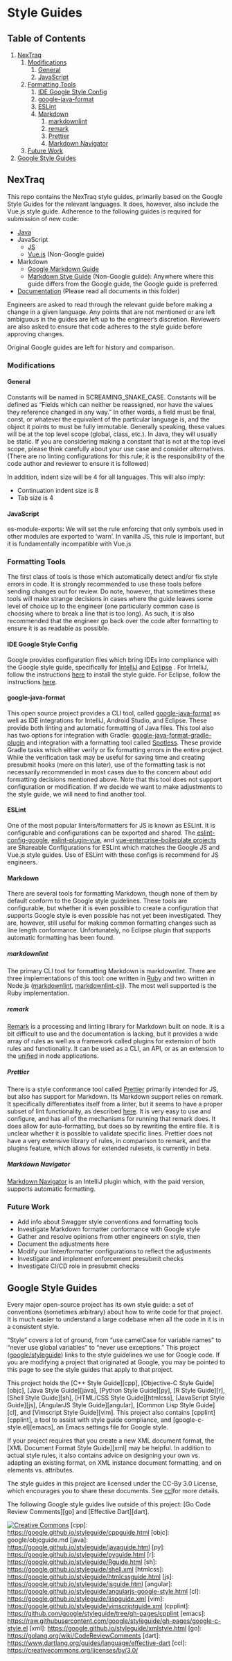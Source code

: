 # Style Guides

## Table of Contents

1.  [NexTraq](#nextraq)
     1.  [Modifications](#modifications)
          1.  [General](#general)
          1.  [JavaScript](#javascript)
     1.  [Formatting Tools](#formatting-tools)
          1.  [IDE Google Style Config](#ide-google-style-config)
          1.  [google-java-format](#google-java-format)
          1.  [ESLint](#eslint)
          1.  [Markdown](#markdown)
               1.  [markdownlint](#markdownlint)
               1.  [remark](#remark)
               1.  [Prettier](#prettier)
               1.  [Markdown Navigator](#markdown-navigator)
     1.  [Future Work](#future-work)
1.  [Google Style Guides](#google-style-guides)

## NexTraq

This repo contains the NexTraq style guides, primarily based on the Google Style Guides for the relevant languages. It
does, however, also include the Vue.js style guide. Adherence to the following guides is required for submission of new
code:

*   [Java](nextraq-javaguide.html)
*   JavaScript
    *   [JS](nextraq-jsguide.html)
    *   [Vue.js](https://vuejs.org/v2/style-guide/) (Non-Google guide)
*   Markdown
    *   [Google Markdown Guide](docguide/style.md)
    *   [Markdown Stye Guide](https://cirosantilli.com/markdown-style-guide) (Non-Google guide): Anywhere where this
        guide differs from the Google guide, the Google guide is preferred.
*   [Documentation](docguide) (Please read all documents in this folder)

Engineers are asked to read through the relevant guide before making a change in a given language. Any points that are
not mentioned or are left ambiguous in the guides are left up to the engineer’s discretion. Reviewers are also asked to
ensure that code adheres to the style guide before approving changes.

Original Google guides are left for history and comparison.

### Modifications

#### General

Constants will be named in SCREAMING_SNAKE_CASE. Constants will be defined as “Fields which can neither be reassigned,
nor have the values they reference changed in any way.” In other words, a field must be final, const, or whatever the
equivalent of the particular language is, and the object it points to must be fully immutable. Generally speaking, these
values will be at the top level scope (global, class, etc.). In Java, they will usually be static. If you are
considering making a constant that is not at the top level scope, please think carefully about your use case and
consider alternatives. (There are no linting configurations for this rule; it is the responsibility of the code author
and reviewer to ensure it is followed)

In addition, indent size will be 4 for all languages. This will also imply:

*   Continuation indent size is 8
*   Tab size is 4

#### JavaScript

es-module-exports: We will set the rule enforcing that only symbols used in other modules are exported to ‘warn’. In
vanilla JS, this rule is important, but it is fundamentally incompatible with Vue.js

### Formatting Tools

<!-- TODO: There are more good ones; add them -->

The first class of tools is those which automatically detect and/or fix style errors in code. It is strongly recommended
to use these tools before sending changes out for review. Do note, however, that sometimes these tools will make strange
decisions in cases where the guide leaves some level of choice up to the engineer (one particularly common case is
choosing where to break a line that is too long). As such, it is also recommended that the engineer go back over the
code after formatting to ensure it is as readable as possible.

#### IDE Google Style Config

Google provides configuration files which bring IDEs into compliance with the Google style guide, specifically for
[IntelliJ](ideconfigs/intellij-java-nextraq-style.xml) and [Eclipse](ideconfigs/eclipse-java-nextraq-style.xml) . For
IntelliJ, follow the instructions [here](https://www.jetbrains.com/help/idea/copying-code-style-settings.html) to
install the style guide. For Eclipse, follow the instructions
[here](https://help.eclipse.org/neon/index.jsp?topic=%2Forg.eclipse.jdt.doc.user%2Freference%2Fpreferences%2Fjava%2Fcodestyle%2Fref-preferences-formatter.htm).

#### google-java-format

This open source project provides a CLI tool, called [google-java-format](https://github.com/google/google-java-format)
as well as IDE integrations for IntelliJ, Android Studio, and Eclipse. These provide both linting and automatic
formatting of Java files. This tool also has two options for integration with Gradle:
[google-java-format-gradle-plugin](https://github.com/sherter/google-java-format-gradle-plugin) and integration with a
formatting tool called
[Spotless](https://github.com/diffplug/spotless/tree/master/plugin-gradle#applying-to-java-source-google-java-format).
These provide Gradle tasks which either verify or fix formatting errors in the entire project. While the verification
task may be useful for saving time and creating presubmit hooks (more on this later), use of the formatting task is not
necessarily recommended in most cases due to the concern about odd formatting decisions mentioned above. Note that this
tool does not support configuration or modification. If we decide we want to make adjustments to the style guide, we
will need to find another tool.

#### ESLint

One of the most popular linters/formatters for JS is known as ESLint. It is configurable and configurations can be
exported and shared. The [eslint-config-google](https://github.com/google/eslint-config-google),
[eslint-plugin-vue](https://vuejs.github.io/eslint-plugin-vue/user-guide/), and
[vue-enterprise-boilerplate projects](https://github.com/chrisvfritz/vue-enterprise-boilerplate) are Shareable
Configurations for ESLint which matches the Google JS and Vue.js style guides. Use of ESLint with these configs is
recommend for JS engineers.

#### Markdown

There are several tools for formatting Markdown, though none of them by default conform to the Google style guidelines.
These tools are configurable, but whether it is even possible to create a configuration that supports Google style is
even possible has not yet been investigated. They are, however, still useful for making common formatting changes such
as line length conformance. Unfortunately, no Eclipse plugin that supports automatic formatting has been found.

##### markdownlint

The primary CLI tool for formatting Markdown is markdownlint. There are three implementations of this tool: one written
in [Ruby](https://github.com/markdownlint/markdownlint) and two written in Node.js
([markdownlint](https://github.com/DavidAnson/markdownlint),
[markdownlint-cli](https://github.com/igorshubovych/markdownlint-cli)). The most well supported is the Ruby
implementation.

##### remark

[Remark](https://github.com/remarkjs/remark-github) is a processing and linting library for Markdown built on node. It
is a bit difficult to use and the documentation is lacking, but it provides a wide array of rules as well as a framework
called plugins for extension of both rules and functionality. It can be used as a CLI, an API, or as an extension to the
[unified](https://unifiedjs.com/) in node applications.

##### Prettier

There is a style conformance tool called [Prettier](https://prettier.io) primarily intended for JS, but also has support
for Markdown. Its Markdown support relies on remark. It specifically differentiates itself from a linter, but it seems
to have a proper subset of lint functionality, as described [here](https://prettier.io/docs/en/comparison.html). It is
very easy to use and configure, and has all of the mechanisms for running that remark does. It does allow for
auto-formatting, but does so by rewriting the entire file. It is unclear whether it is possible to validate specific
lines. Prettier does not have a very extensive library of rules, in comparison to remark, and the plugins feature, which
allows for extended rulesets, is currently in beta.

##### Markdown Navigator

[Markdown Navigator](https://github.com/vsch/idea-multimarkdown) is an IntelliJ plugin which, with the paid version,
supports automatic formatting.

### Future Work

*   Add info about Swagger style conventions and formatting tools
*   Investigate Markdown formatter conformance with Google style
*   Gather and resolve opinions from other engineers on style, then
*   Document the adjustments here
*   Modify our linter/formatter configurations to reflect the adjustments
*   Investigate and implement enforcement presubmit checks
*   Investigate CI/CD role in presubmit checks

## Google Style Guides

Every major open-source project has its own style guide: a set of conventions (sometimes arbitrary) about how to write
code for that project. It is much easier to understand a large codebase when all the code in it is in a consistent
style.

“Style” covers a lot of ground, from “use camelCase for variable names” to “never use global variables” to “never use
exceptions.” This project ([google/styleguide](https://github.com/google/styleguide)) links to the style guidelines we
use for Google code. If you are modifying a project that originated at Google, you may be pointed to this page to see
the style guides that apply to that project.

This project holds the [C++ Style Guide][cpp], [Objective-C Style Guide][objc], [Java Style Guide][java],
[Python Style Guide][py], [R Style Guide][r], [Shell Style Guide][sh], [HTML/CSS Style Guide][htmlcss],
[JavaScript Style Guide][js], [AngularJS Style Guide][angular], [Common Lisp Style Guide][cl], and [Vimscript
Style Guide][vim]. This project also contains [cpplint][cpplint], a tool to assist with style guide compliance, and
[google-c-style.el][emacs], an Emacs settings file for Google style.

If your project requires that you create a new XML document format, the [XML Document Format Style Guide][xml] may be
helpful. In addition to actual style rules, it also contains advice on designing your own vs. adapting an existing
format, on XML instance document formatting, and on elements vs. attributes.

The style guides in this project are licensed under the CC-By 3.0 License, which encourages you to share these
documents. See [ccl](https://creativecommons.org/licenses/by/3.0/)for more details.

The following Google style guides live outside of this project: [Go Code Review Comments][go] and
[Effective Dart][dart].

[![Creative Commons](https://i.creativecommons.org/l/by/3.0/88x31.png)](https://creativecommons.org/licenses/by/3.0/)
[cpp]: <https://google.github.io/styleguide/cppguide.html>
[objc]: google/objcguide.md
[java]: <https://google.github.io/styleguide/javaguide.html>
[py]: <https://google.github.io/styleguide/pyguide.html>
[r]: <https://google.github.io/styleguide/Rguide.html>
[sh]: <https://google.github.io/styleguide/shell.xml>
[htmlcss]: <https://google.github.io/styleguide/htmlcssguide.html>
[js]: <https://google.github.io/styleguide/jsguide.html>
[angular]: <https://google.github.io/styleguide/angularjs-google-style.html>
[cl]: <https://google.github.io/styleguide/lispguide.xml>
[vim]: <https://google.github.io/styleguide/vimscriptguide.xml>
[cpplint]: <https://github.com/google/styleguide/tree/gh-pages/cpplint>
[emacs]: <https://raw.githubusercontent.com/google/styleguide/gh-pages/google-c-style.el>
[xml]: <https://google.github.io/styleguide/xmlstyle.html>
[go]: <https://golang.org/wiki/CodeReviewComments>
[dart]: <https://www.dartlang.org/guides/language/effective-dart>
[ccl]: <https://creativecommons.org/licenses/by/3.0/>
